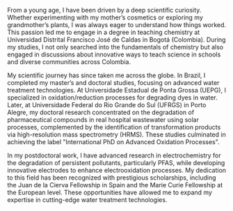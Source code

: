 From a young age, I have been driven by a deep scientific curiosity. Whether experimenting with my mother’s cosmetics or exploring my grandmother’s plants, I was always eager to understand how things worked. This passion led me to engage in a degree in teaching chemistry at Universidad Distrital Francisco José de Caldas in Bogotá (Colombia). During my studies, I not only searched into the fundamentals of chemistry but also engaged in discussions about innovative ways to teach science in schools and diverse communities across Colombia.

My scientific journey has since taken me across the globe. In Brazil, I completed my master’s and doctoral studies, focusing on advanced water treatment technologies. At Universidade Estadual de Ponta Grossa (UEPG), I specialized in oxidation/reduction processes for degrading dyes in water. Later, at  Universidade Federal do Rio Grande do Sul (UFRGS) in Porto Alegre, my doctoral research concentrated on the degradation of pharmaceutical compounds in real hospital wastewater using solar processes, complemented by the identification of transformation products via high-resolution mass spectrometry (HRMS). These studies culminated in achieving the label "International PhD on Advanced Oxidation Processes". 

In my postdoctoral work, I have advanced research in electrochemistry for the degradation of persistent pollutants, particularly PFAS, while developing innovative electrodes to enhance electrooxidation processes. My dedication to this field has been recognized with prestigious scholarships, including the Juan de la Cierva Fellowship in Spain and the Marie Curie Fellowship at the European level. These opportunities have allowed me to expand my expertise in cutting-edge water treatment technologies.